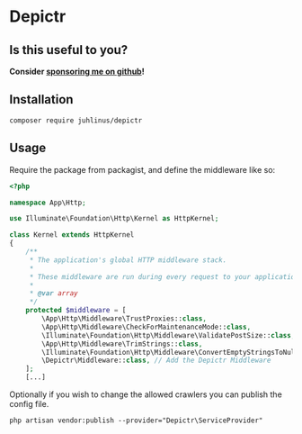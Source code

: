 # Depictr
## Is this useful to you?
**Consider [sponsoring me on github](https://github.com/sponsors/juhlinus)!**

## Installation
```
composer require juhlinus/depictr
```

## Usage
Require the package from packagist, and define the middleware like so:

```php
<?php

namespace App\Http;

use Illuminate\Foundation\Http\Kernel as HttpKernel;

class Kernel extends HttpKernel
{
    /**
     * The application's global HTTP middleware stack.
     *
     * These middleware are run during every request to your application.
     *
     * @var array
     */
    protected $middleware = [
        \App\Http\Middleware\TrustProxies::class,
        \App\Http\Middleware\CheckForMaintenanceMode::class,
        \Illuminate\Foundation\Http\Middleware\ValidatePostSize::class,
        \App\Http\Middleware\TrimStrings::class,
        \Illuminate\Foundation\Http\Middleware\ConvertEmptyStringsToNull::class,
        \Depictr\Middleware::class, // Add the Depictr Middleware
    ];
    [...]
```

Optionally if you wish to change the allowed crawlers you can publish the config file.

```
php artisan vendor:publish --provider="Depictr\ServiceProvider"
```
